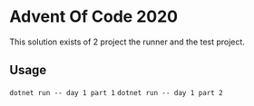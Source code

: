 # Advent Of Code 2020

This solution exists of 2 project the runner and the test project.


## Usage
`dotnet run -- day 1 part 1`
`dotnet run -- day 1 part 2`
